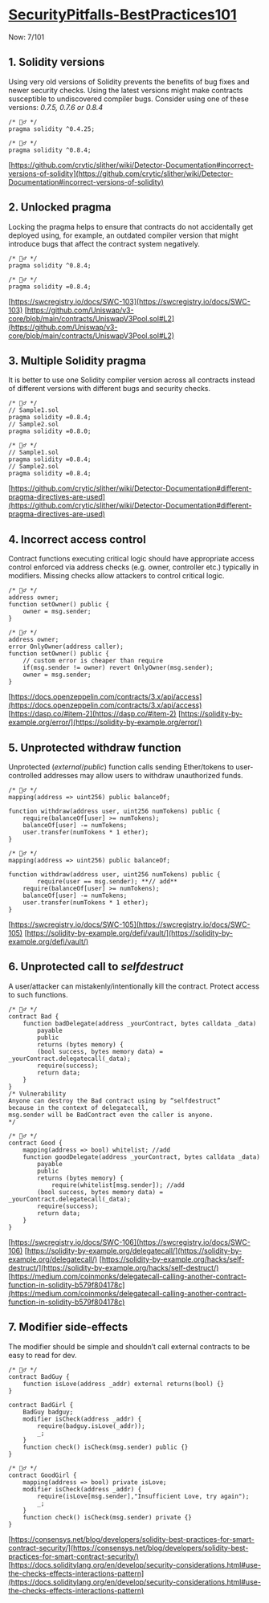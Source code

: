 # [SecurityPitfalls-BestPractices101](https://secureum.substack.com/p/security-pitfalls-and-best-practices-101)

Now: 7/101

## 1. **Solidity versions**

Using very old versions of Solidity prevents the benefits of bug fixes and newer security checks. Using the latest versions might make contracts susceptible to undiscovered compiler bugs. Consider using one of these versions: *0.7.5, 0.7.6 or 0.8.4*

```solidity
/* 🙅‍♂️ */
pragma solidity ^0.4.25;

/* 🙆‍♂️ */
pragma solidity ^0.8.4;
```

[https://github.com/crytic/slither/wiki/Detector-Documentation#incorrect-versions-of-solidity](https://github.com/crytic/slither/wiki/Detector-Documentation#incorrect-versions-of-solidity)

## 2. **Unlocked pragma**

Locking the pragma helps to ensure that contracts do not accidentally get deployed using, for example, an outdated compiler version that might introduce bugs that affect the contract system negatively.

```solidity
/* 🙅‍♂️ */
pragma solidity ^0.8.4;

/* 🙆‍♂️ */
pragma solidity =0.8.4;
```

[https://swcregistry.io/docs/SWC-103](https://swcregistry.io/docs/SWC-103)
[https://github.com/Uniswap/v3-core/blob/main/contracts/UniswapV3Pool.sol#L2](https://github.com/Uniswap/v3-core/blob/main/contracts/UniswapV3Pool.sol#L2)

## 3. **Multiple Solidity pragma**

It is better to use one Solidity compiler version across all contracts instead of different versions with different bugs and security checks.

```solidity
/* 🙅‍♂️ */
// Sample1.sol
pragma solidity =0.8.4;
// Sample2.sol
pragma solidity =0.8.0;

/* 🙆‍♂️ */
// Sample1.sol
pragma solidity =0.8.4;
// Sample2.sol
pragma solidity =0.8.4;
```

[https://github.com/crytic/slither/wiki/Detector-Documentation#different-pragma-directives-are-used](https://github.com/crytic/slither/wiki/Detector-Documentation#different-pragma-directives-are-used)

## 4. **Incorrect access control**

Contract functions executing critical logic should have appropriate access control enforced via address checks (e.g. owner, controller etc.) typically in modifiers. Missing checks allow attackers to control critical logic.

```solidity
/* 🙅‍♂️ */
address owner;
function setOwner() public {
	owner = msg.sender;
}

/* 🙆‍♂️ */
address owner;
error OnlyOwner(address caller);
function setOwner() public {
	// custom error is cheaper than require
	if(msg.sender != owner) revert OnlyOwner(msg.sender);
	owner = msg.sender;
}
```

[https://docs.openzeppelin.com/contracts/3.x/api/access](https://docs.openzeppelin.com/contracts/3.x/api/access)
[https://dasp.co/#item-2](https://dasp.co/#item-2)
[https://solidity-by-example.org/error/](https://solidity-by-example.org/error/)

## 5. **Unprotected withdraw function**

Unprotected (*external*/*public*) function calls sending Ether/tokens to user-controlled addresses may allow users to withdraw unauthorized funds.

```solidity
/* 🙅‍♂️ */
mapping(address => uint256) public balanceOf;

function withdraw(address user, uint256 numTokens) public {
    require(balanceOf[user] >= numTokens);
    balanceOf[user] -= numTokens;
    user.transfer(numTokens * 1 ether);
}

/* 🙆‍♂️ */
mapping(address => uint256) public balanceOf;

function withdraw(address user, uint256 numTokens) public {
		require(user == msg.sender); **// add**
    require(balanceOf[user] >= numTokens);
    balanceOf[user] -= numTokens;
    user.transfer(numTokens * 1 ether);
}
```

[https://swcregistry.io/docs/SWC-105](https://swcregistry.io/docs/SWC-105)
[https://solidity-by-example.org/defi/vault/](https://solidity-by-example.org/defi/vault/)

## 6. **Unprotected call to *selfdestruct***

A user/attacker can mistakenly/intentionally kill the contract. 
Protect access to such functions.

```solidity
/* 🙅‍♂️ */
contract Bad {
	function badDelegate(address _yourContract, bytes calldata _data) 
		payable 
		public 
		returns (bytes memory) {
	    (bool success, bytes memory data) =  _yourContract.delegatecall(_data);
	    require(success);
	    return data;
	}
}
/* Vulnerability
Anyone can destroy the Bad contract using by “selfdestruct” 
because in the context of delegatecall, 
msg.sender will be BadContract even the caller is anyone.
*/

/* 🙆‍♂️ */
contract Good {
	mapping(address => bool) whitelist; //add
	function goodDelegate(address _yourContract, bytes calldata _data) 
		payable 
		public 
		returns (bytes memory) {
			require(whitelist[msg.sender]); //add
	    (bool success, bytes memory data) =  _yourContract.delegatecall(_data);
	    require(success);
	    return data;
	}
}
```

[https://swcregistry.io/docs/SWC-106](https://swcregistry.io/docs/SWC-106)
[https://solidity-by-example.org/delegatecall/](https://solidity-by-example.org/delegatecall/)
[https://solidity-by-example.org/hacks/self-destruct/](https://solidity-by-example.org/hacks/self-destruct/)
[https://medium.com/coinmonks/delegatecall-calling-another-contract-function-in-solidity-b579f804178c](https://medium.com/coinmonks/delegatecall-calling-another-contract-function-in-solidity-b579f804178c)

## 7. **Modifier side-effects**

The modifier should be simple and shouldn’t call external contracts to be easy to read for dev.

```solidity
/* 🙅‍♂️ */
contract BadGuy {
    function isLove(address _addr) external returns(bool) {}
}

contract BadGirl {
    BadGuy badguy;
    modifier isCheck(address _addr) {
        require(badguy.isLove(_addr));
        _;
    }
    function check() isCheck(msg.sender) public {}
}

/* 🙆‍♂️ */
contract GoodGirl {
    mapping(address => bool) private isLove;
    modifier isCheck(address _addr) {
        require(isLove[msg.sender],"Insufficient Love, try again");
        _;
    }
    function check() isCheck(msg.sender) private {}
}
```

[https://consensys.net/blog/developers/solidity-best-practices-for-smart-contract-security/](https://consensys.net/blog/developers/solidity-best-practices-for-smart-contract-security/)
[https://docs.soliditylang.org/en/develop/security-considerations.html#use-the-checks-effects-interactions-pattern](https://docs.soliditylang.org/en/develop/security-considerations.html#use-the-checks-effects-interactions-pattern)
